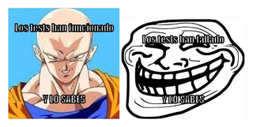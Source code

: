 ![alt text](https://github.com/iferrer20/github-actions/blob/github_action_readme/.github/actions/update-readme/output/zh7ht.jpg?raw=true)
![alt text](https://github.com/iferrer20/github-actions/blob/github_action_readme/.github/actions/update-readme/output/2fagq.jpg?raw=true)
